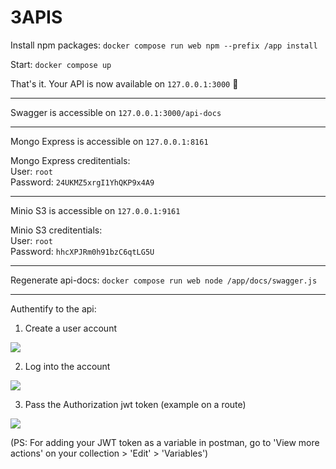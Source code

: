 # 3APIS

Install npm packages: 
``docker compose run web npm --prefix /app install``

Start: 
``docker compose up``

That's it. Your API is now available on ``127.0.0.1:3000`` 🎉

<hr>

Swagger is accessible on ``127.0.0.1:3000/api-docs``

<hr>

Mongo Express is accessible on ``127.0.0.1:8161``

Mongo Express creditentials:
<br>
User: ``root``
<br>
Password: ``24UKMZ5xrgI1YhQKP9x4A9``

<hr>

Minio S3 is accessible on ``127.0.0.1:9161``

Minio S3 creditentials:
<br>
User: ``root``
<br>
Password: ``hhcXPJRm0h91bzC6qtLG5U``

<hr>

Regenerate api-docs:
``docker compose run web node /app/docs/swagger.js``

<hr>

Authentify to the api:

1. Create a user account
<img src="https://media.discordapp.net/attachments/774340712585625603/1174284158126796820/image.png?ex=65670858&is=65549358&hm=c3adace45b2e172be9bd12a061579aaddaa65fe0856ff037b001edd0eb09df40&=&width=1127&height=270">

2. Log into the account
<img src="https://media.discordapp.net/attachments/774340712585625603/1174284808302624768/image.png?ex=656708f3&is=655493f3&hm=63903c337ca047c9b622ffc6a64520ee5d1ce3ba4d182c5519a9816bf8b43e6c&=&width=1127&height=485">

3. Pass the Authorization jwt token (example on a route)
<img src="https://media.discordapp.net/attachments/774340712585625603/1174285388525875250/image.png?ex=6567097d&is=6554947d&hm=26e76dbfda3686a6f468ee41d2d87e4a93dc66ffc4a53b66f397d6ff0e4544f5&=&width=1127&height=282">

(PS: For adding your JWT token as a variable in postman, go to 'View more actions' on your collection > 'Edit' > 'Variables')
